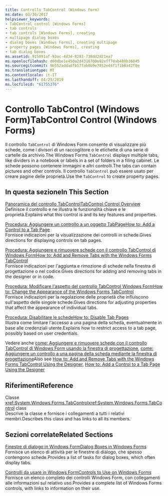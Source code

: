 ```yaml
---
title: Controllo TabControl (Windows Form)
ms.date: 03/30/2017
helpviewer_keywords:
- TabControl control [Windows Forms]
- tab controls
- tab controls [Windows Forms], creating
- multipage dialog boxes
- dialog boxes [Windows Forms], creating multipage
- property pages [Windows Forms], creating
- tab dialog boxes
ms.assetid: 915091af-93ac-4d3d-8283-738dd2d21ea7
ms.openlocfilehash: d00dbe1e450a2d4316709e92eff7dab488b36045
ms.sourcegitcommit: 9b552addadfb57fab0b9e7852ed4f1f1b8a42f8e
ms.translationtype: MT
ms.contentlocale: it-IT
ms.lasthandoff: 04/23/2019
ms.locfileid: "61755376"
---
```

# <a name="tabcontrol-control-windows-forms"></a><span data-ttu-id="f3afc-102">Controllo TabControl (Windows Form)</span><span class="sxs-lookup"><span data-stu-id="f3afc-102">TabControl Control (Windows Forms)</span></span>
<span data-ttu-id="f3afc-103">Il controllo `TabControl` di Windows Form consente di visualizzare più schede, come i divisori di un raccoglitore o le etichette di una serie di cartelle da archivio.</span><span class="sxs-lookup"><span data-stu-id="f3afc-103">The Windows Forms `TabControl` displays multiple tabs, like dividers in a notebook or labels in a set of folders in a filing cabinet.</span></span> <span data-ttu-id="f3afc-104">Le schede possono contenere immagini e altri controlli.</span><span class="sxs-lookup"><span data-stu-id="f3afc-104">The tabs can contain pictures and other controls.</span></span> <span data-ttu-id="f3afc-105">Il controllo `TabControl` può essere usato per creare pagine delle proprietà.</span><span class="sxs-lookup"><span data-stu-id="f3afc-105">Use the `TabControl` to create property pages.</span></span>  
  
## <a name="in-this-section"></a><span data-ttu-id="f3afc-106">In questa sezione</span><span class="sxs-lookup"><span data-stu-id="f3afc-106">In This Section</span></span>  
 [<span data-ttu-id="f3afc-107">Panoramica del controllo TabControl</span><span class="sxs-lookup"><span data-stu-id="f3afc-107">TabControl Control Overview</span></span>](tabcontrol-control-overview-windows-forms.md)  
 <span data-ttu-id="f3afc-108">Definisce il controllo e ne illustra le funzionalità chiave e le proprietà.</span><span class="sxs-lookup"><span data-stu-id="f3afc-108">Explains what this control is and its key features and properties.</span></span>  
  
 [<span data-ttu-id="f3afc-109">Procedura: Aggiungere un controllo a un oggetto TabPage</span><span class="sxs-lookup"><span data-stu-id="f3afc-109">How to: Add a Control to a Tab Page</span></span>](how-to-add-a-control-to-a-tab-page.md)  
 <span data-ttu-id="f3afc-110">Fornisce indicazioni per la visualizzazione dei controlli in schede.</span><span class="sxs-lookup"><span data-stu-id="f3afc-110">Gives directions for displaying controls on tab pages.</span></span>  
  
 [<span data-ttu-id="f3afc-111">Procedura: Aggiungere e rimuovere schede con il controllo TabControl di Windows Form</span><span class="sxs-lookup"><span data-stu-id="f3afc-111">How to: Add and Remove Tabs with the Windows Forms TabControl</span></span>](how-to-add-and-remove-tabs-with-the-windows-forms-tabcontrol.md)  
 <span data-ttu-id="f3afc-112">Fornisce indicazioni per l'aggiunta e rimozione di schede nella finestra di progettazione o nel codice.</span><span class="sxs-lookup"><span data-stu-id="f3afc-112">Gives directions for adding and removing tabs in the designer or in code.</span></span>  
  
 [<span data-ttu-id="f3afc-113">Procedura: Modificare l'aspetto del controllo TabControl Windows Form</span><span class="sxs-lookup"><span data-stu-id="f3afc-113">How to: Change the Appearance of the Windows Forms TabControl</span></span>](how-to-change-the-appearance-of-the-windows-forms-tabcontrol.md)  
 <span data-ttu-id="f3afc-114">Fornisce indicazioni per la regolazione delle proprietà che influiscono sull'aspetto delle singole schede.</span><span class="sxs-lookup"><span data-stu-id="f3afc-114">Gives directions for adjusting properties that affect the appearance of individual tabs.</span></span>  
  
 [<span data-ttu-id="f3afc-115">Procedura: Disabilitare le schede</span><span class="sxs-lookup"><span data-stu-id="f3afc-115">How to: Disable Tab Pages</span></span>](how-to-disable-tab-pages.md)  
 <span data-ttu-id="f3afc-116">Illustra come limitare l'accesso a una pagina della scheda, eventualmente in base alle credenziali utente.</span><span class="sxs-lookup"><span data-stu-id="f3afc-116">Explains how to restrict access to a tab page, possibly based on user credentials.</span></span>  
  
 <span data-ttu-id="f3afc-117">Vedere anche [come: Aggiungere e rimuovere schede con il controllo TabControl di Windows Form usando la finestra di progettazione](add-and-remove-tabs-with-wf-tabcontrol-using-the-designer.md), [come: Aggiungere un controllo a una pagina della scheda mediante la finestra di progettazione](how-to-add-a-control-to-a-tab-page-using-the-designer.md)</span><span class="sxs-lookup"><span data-stu-id="f3afc-117">Also see [How to: Add and Remove Tabs with the Windows Forms TabControl Using the Designer](add-and-remove-tabs-with-wf-tabcontrol-using-the-designer.md), [How to: Add a Control to a Tab Page Using the Designer](how-to-add-a-control-to-a-tab-page-using-the-designer.md)</span></span>  
  
## <a name="reference"></a><span data-ttu-id="f3afc-118">Riferimenti</span><span class="sxs-lookup"><span data-stu-id="f3afc-118">Reference</span></span>  
 <span data-ttu-id="f3afc-119">Classe <xref:System.Windows.Forms.TabControl></span><span class="sxs-lookup"><span data-stu-id="f3afc-119"><xref:System.Windows.Forms.TabControl> class</span></span>  
 <span data-ttu-id="f3afc-120">Descrive la classe e fornisce i collegamenti a tutti i relativi membri.</span><span class="sxs-lookup"><span data-stu-id="f3afc-120">Describes this class and has links to all its members.</span></span>  
  
## <a name="related-sections"></a><span data-ttu-id="f3afc-121">Sezioni correlate</span><span class="sxs-lookup"><span data-stu-id="f3afc-121">Related Sections</span></span>  
 [<span data-ttu-id="f3afc-122">Finestre di dialogo in Windows Form</span><span class="sxs-lookup"><span data-stu-id="f3afc-122">Dialog Boxes in Windows Forms</span></span>](../dialog-boxes-in-windows-forms.md)  
 <span data-ttu-id="f3afc-123">Fornisce un elenco di attività per le finestre di dialogo, che spesso contengono schede.</span><span class="sxs-lookup"><span data-stu-id="f3afc-123">Provides a list of tasks for dialog boxes, which often display tabs.</span></span>  
  
 [<span data-ttu-id="f3afc-124">Controlli da usare in Windows Form</span><span class="sxs-lookup"><span data-stu-id="f3afc-124">Controls to Use on Windows Forms</span></span>](controls-to-use-on-windows-forms.md)  
 <span data-ttu-id="f3afc-125">Fornisce un elenco completo dei controlli Windows Form, con collegamenti alle informazioni sul relativo uso.</span><span class="sxs-lookup"><span data-stu-id="f3afc-125">Provides a complete list of Windows Forms controls, with links to information on their use.</span></span>
